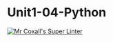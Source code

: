 # Unit1-04-Python
[![Mr Coxall's Super Linter](https://github.com/ICS3U-Programming-JosephK/Unit1-04-Python/workflows/Mr%20Coxall's%20Super%20Linter/badge.svg)](https://github.com/ICS3U-Programming-JosephK/Unit1-04-Python/actions/)

